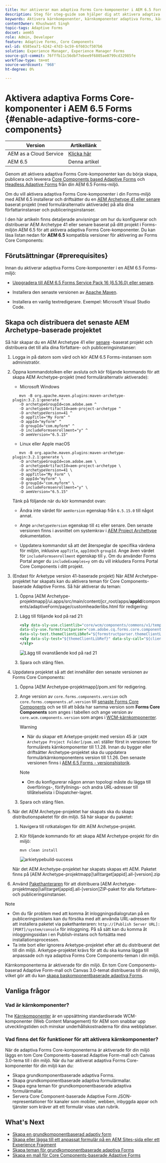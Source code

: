 ```yaml
---
title: Hur aktiverar man adaptiva Forms Core-komponenter i AEM 6.5 Forms?
description: Steg för steg-guide som hjälper dig att aktivera adaptiva Forms Core-komponenter i en AEM 6.5 Forms-miljö.
keywords: Aktivera kärnkomponenter, kärnkomponenter adaptiva Forms, kärnkomponenter i 6.5, adaptiva Forms Core-komponenter i AEM 6.5, AF Core-komponenter i AEM 6.5, AEM 6.5 Forms Core-komponenter
contentOwner: Khushwant Singh
topic-tags: Adaptive Forms
docset: aem65
role: Admin, Developer
feature: Adaptive Forms, Core Components
exl-id: 6585ea71-6242-47d3-bc59-6f603cf507b6
solution: Experience Manager, Experience Manager Forms
source-git-commit: 76fffb11c56dbf7ebee9f6805ae0799cd32985fe
workflow-type: tm+mt
source-wordcount: '968'
ht-degree: 0%

---
```


# Aktivera adaptiva Forms Core-komponenter i AEM 6.5 Forms {#enable-adaptive-forms-core-components}

| Version | Artikellänk |
| -------- | ---------------------------- |
| AEM as a Cloud Service | [Klicka här](https://experienceleague.adobe.com/docs/experience-manager-cloud-service/content/forms/setup-configure-migrate/enable-adaptive-forms-core-components.html) |
| AEM 6.5 | Denna artikel |

<!--**Applies to:** ✅ Adaptive Form Core Components ❎ [Adaptive Form Foundation Components](/help/forms/using/create-adaptive-form.md).-->

Genom att aktivera adaptiva Forms Core-komponenter kan du börja skapa, publicera och leverera [Core Components based Adaptive Forms](create-an-adaptive-form-core-components.md) och [Headless Adaptive Forms](https://experienceleague.adobe.com/docs/experience-manager-headless-adaptive-forms/using/overview.html) från din AEM 6.5 Forms-miljö.

Om du vill aktivera adaptiva Forms Core-komponenter i din Forms-miljö med AEM 6.5 installerar och driftsätter du en [AEM Archetype 41 eller senare](https://experienceleague.adobe.com/docs/experience-manager-core-components/using/developing/archetype/overview.html) baserat projekt (med formuläralternativ aktiverade) på alla dina författarinstanser och publiceringsinstanser.

I den här artikeln finns detaljerade anvisningar om hur du konfigurerar och distribuerar AEM Archetype 41 eller senare baserat på ditt projekt i Forms-miljön AEM 6.5 för att aktivera adaptiva Forms Core-komponenter. Du kan läsa listan nedan för **AEM 6.5** kompatibla versioner för aktivering av Forms Core Components:

## Förutsättningar {#prerequisites}

Innan du aktiverar adaptiva Forms Core-komponenter i en AEM 6.5 Forms-miljö:

* [Uppgradera till AEM 6.5 Forms Service Pack 16 (6.5.16.0) eller senare](https://experienceleague.adobe.com/docs/experience-manager-65/release-notes/aem-forms-current-service-pack-installation-instructions.html).

* Installera den senaste versionen av [Apache Maven](https://maven.apache.org/download.cgi).

* Installera en vanlig textredigerare. Exempel: Microsoft Visual Studio Code.

## Skapa och distribuera det senaste AEM Archetype-baserade projektet

Så här skapar du en AEM Archetype 41 eller [senare](https://github.com/adobe/aem-project-archetype) -baserat projekt och distribuera det till alla dina författare- och publiceringsinstanser:

1. Logga in på datorn som värd och kör AEM 6.5 Forms-instansen som administratör.
1. Öppna kommandotolken eller avsluta och kör följande kommando för att skapa AEM Archetype-projekt (med formuläralternativ aktiverade):

   * Microsoft Windows

   ```Shell
      mvn -B org.apache.maven.plugins:maven-archetype-plugin:3.2.1:generate ^
      -D archetypeGroupId=com.adobe.aem ^
      -D archetypeArtifactId=aem-project-archetype ^
      -D archetypeVersion=41 ^
      -D appTitle="My Form" ^
      -D appId="myform" ^
      -D groupId="com.myform" ^
      -D includeFormsenrollment="y" ^
      -D aemVersion="6.5.15" 
   ```

   * Linux eller Apple macOS

   ```Shell
      mvn -B org.apache.maven.plugins:maven-archetype-plugin:3.2.1:generate \
      -D archetypeGroupId=com.adobe.aem \
      -D archetypeArtifactId=aem-project-archetype \
      -D archetypeVersion=41 \
      -D appTitle="My Form" \
      -D appId="myform" \
      -D groupId="com.myform" \
      -D includeFormsenrollment="y" \
      -D aemVersion="6.5.15" 
   ```

   Tänk på följande när du kör kommandot ovan:

   * Ändra inte värdet för `aemVersion` egenskap från `6.5.15.0` till något annat.

   * Ange `archetypeVersion` egenskap till `41` eller senare. Den senaste versionen finns i avsnittet om systemkrav i [AEM Project Archettype](https://github.com/adobe/aem-project-archetype) dokumentation.

   * Uppdatera kommandot så att det återspeglar de specifika värdena för miljön, inklusive `appTitle`, `appId`och `groupId`. Ange även värdet för  `includeFormsenrollment` egenskap till `y`. Om du använder Forms Portal anger du `includeExamples=y` om du vill inkludera Forms Portal Core Components i ditt projekt.


1. (Endast för Arketype version 41-baserade projekt) När AEM Archetype-projektet har skapats kan du aktivera teman för Core Components-baserade Adaptive Forms. Så här aktiverar du teman:

   1. Öppna [AEM Archetype-projektmapp]/ui.apps/src/main/content/jcr_root/apps/__appId__/components/adaptiveForm/page/customheaderlibs.html för redigering:

   1. Lägg till följande kod på rad 21:

      ```XML
      <sly data-sly-use.clientlib="core/wcm/components/commons/v1/templates/clientlib.html"
      data-sly-use.formstructparser="com.adobe.cq.forms.core.components.models.form.FormStructureParser"
      data-sly-test.themeClientLibRef="${formstructparser.themeClientLibRefFromFormContainer}">
      <sly data-sly-test="${themeClientLibRef}" data-sly-call="${clientlib.css @ categories=themeClientLibRef}"/>
      </sly>
      ```

      ![Lägg till ovanstående kod på rad 21](/help/forms/using/assets/code-to-enable-themes.png)

   1. Spara och stäng filen.

1. Uppdatera projektet så att det innehåller den senaste versionen av Forms Core Components:

   1. Öppna [AEM Archetype-projektmapp]/pom.xml för redigering.
   1. Ange version av `core.forms.components.version` och `core.forms.components.af.version` till [senaste Forms Core Components](https://experienceleague.adobe.com/docs/experience-manager-core-components/using/adaptive-forms/version.html#aem-as-form-version-history) och se till att båda har samma version som **Forms Core Components** som anges i tabellen och ange version av `core.wcm.components.version` som anges i [WCM-kärnkomponenter](https://experienceleague.adobe.com/docs/experience-manager-core-components/using/versions.html).

      >[!WARNING]
      >
      >* När du skapar ett Arketype-projekt med version 45 är `[AEM Archetype Project Folder]/pom.xml` ställer först in versionen för formulärets kärnkomponenter till 1.1.28. Innan du bygger eller driftsätter Archetype-projektet ska du uppdatera formulärkärnkomponentens version till 1.1.26. Den senaste versionen finns i [AEM 6.5 Forms - versionshistorik](https://experienceleague.adobe.com/docs/experience-manager-core-components/using/adaptive-forms/version.html#aem-as-form-version-history).

      >[!NOTE]
      >
      >* Om du konfigurerar någon annan topologi måste du lägga till överförings-, förifyllnings- och andra URL-adresser till tillåtelselista i Dispatcher-lagret.

   1. Spara och stäng filen.


1. När det AEM Archetype-projektet har skapats ska du skapa distributionspaketet för din miljö. Så här skapar du paketet:

   1. Navigera till rotkatalogen för ditt AEM Archetype-projekt.

   1. Kör följande kommando för att skapa AEM Archetype-projekt för din miljö:

      ```Shell
      mvn clean install
      ```

      ![arkietypebuild-success](/help/forms/using/assets/corecomponent-build-successful.png)


   När det AEM Archetype-projektet har skapats skapas ett AEM. Paketet finns på [AEM Archetype-projektmapp]\all\target\[appid].all-[version].zip

1. Använd [Pakethanteraren](https://experienceleague.adobe.com/docs/experience-manager-65/administering/contentmanagement/package-manager.html?lang=en) för att distribuera [AEM Archetype-projektmapp]\all\target\[appid].all-[version]ZIP-paket för alla författare- och publiceringsinstanser.

>[!NOTE]
>
>
>
> * Om du får problem med att komma åt inloggningsdialogrutan på en publiceringsinstans kan du försöka med att använda URL-adressen för att installera paketet via pakethanteraren: `http://[Publish Server URL]:[PORT]/system/console` för inloggning. På så sätt kan du komma åt inloggningssidan i en Publish-instans och fortsätta med installationsprocessen.
> * Ta inte bort eller ignorera Arketype-projektet efter att du distribuerat det till din miljö. Arketype-projektet krävs för att du ska kunna lägga till anpassade och nya adaptiva Forms Core Components-teman i din miljö.

Kärnkomponenterna är aktiverade för din miljö. En tom Core Components-baserad Adaptive Form-mall och Canvas 3.0-temat distribueras till din miljö, vilket gör att du kan [skapa baskomponentbaserade adaptiva Forms](create-an-adaptive-form-core-components.md).

## Vanliga frågor

### Vad är kärnkomponenter?

The [Kärnkomponenter](https://experienceleague.adobe.com/docs/experience-manager-core-components/using/introduction.html) är en uppsättning standardiserade WCM-komponenter (Web Content Management) för AEM som snabbar upp utvecklingstiden och minskar underhållskostnaderna för dina webbplatser.

### Vad finns det för funktioner för att aktivera kärnkomponenter?


När de adaptiva Forms Core-komponenterna är aktiverade för din miljö läggs en tom Core Components-baserad Adaptive Form-mall och Canvas 3.0-tema till i din miljö. När du har aktiverat adaptiva Forms Core-komponenter för din miljö kan du:

* Skapa grundkomponentbaserade adaptiva Forms.
* Skapa grundkomponentbaserade adaptiva formulärmallar.
* Skapa egna teman för grundkomponentbaserade adaptiva formulärmallar.
* Servera Core Component-baserade Adaptive Form JSON-representationer för kanaler som mobiler, webben, inbyggda appar och tjänster som kräver att ett formulär visas utan rubrik.

## What&#39;s Next

* [Skapa en grundkomponentbaserad adaptiv form](/help/forms/using/create-an-adaptive-form-core-components.md)
* [Skapa eller lägga till ett anpassat formulär på en AEM Sites-sida eller ett Experience Fragment](create-or-add-an-adaptive-form-to-aem-sites-page.md)
* [Skapa teman för grundkomponentbaserade adaptiva Forms](create-or-customize-themes-for-adaptive-forms-core-components.md)
* [Skapa en mall för Core Components-baserade Adaptive Forms](template-editor.md)
